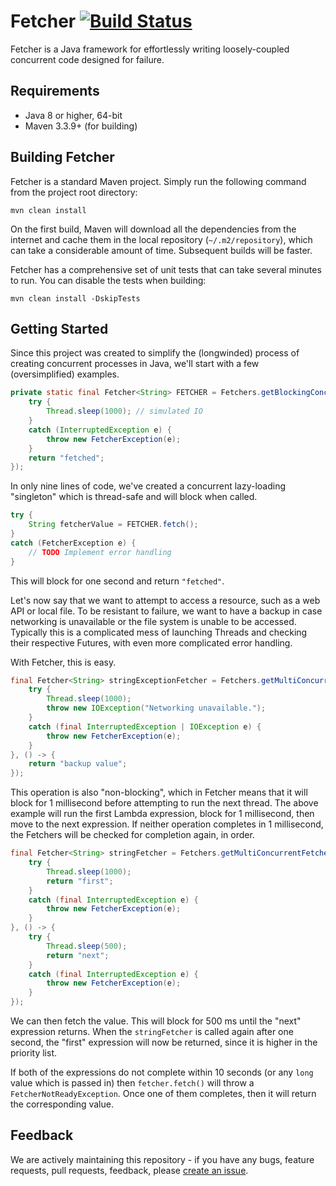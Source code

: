 # Fetcher [![Build Status](https://travis-ci.org/rentworthy/fetcher-framework.svg?branch=master)](https://travis-ci.org/rentworthy/fetcher-framework)

Fetcher is a Java framework for effortlessly writing loosely-coupled concurrent code designed for failure.

## Requirements

* Java 8 or higher, 64-bit
* Maven 3.3.9+ (for building)

## Building Fetcher

Fetcher is a standard Maven project. Simply run the following command from the project root directory:

    mvn clean install

On the first build, Maven will download all the dependencies from the internet and cache them in the local repository (`~/.m2/repository`), which can take a considerable amount of time. Subsequent builds will be faster.

Fetcher has a comprehensive set of unit tests that can take several minutes to run. You can disable the tests when building:

    mvn clean install -DskipTests

## Getting Started

Since this project was created to simplify the (longwinded) process of creating concurrent processes in Java, we'll start with a few (oversimplified) examples.

```java
private static final Fetcher<String> FETCHER = Fetchers.getBlockingConcurrentFetcher(() -> {    
    try {
        Thread.sleep(1000); // simulated IO
    }
    catch (InterruptedException e) {
        throw new FetcherException(e);
    }    
    return "fetched";    
});
```

In only nine lines of code, we've created a concurrent lazy-loading "singleton" which is thread-safe and will block when called.

```java
try {
    String fetcherValue = FETCHER.fetch();
}
catch (FetcherException e) {
    // TODO Implement error handling
}
```

This will block for one second and return `"fetched"`.

Let's now say that we want to attempt to access a resource, such as a web API or local file. To be resistant to failure, we want to have a backup in case networking is unavailable or the file system is unable to be accessed. Typically this is a complicated mess of launching Threads and checking their respective Futures, with even more complicated error handling.

With Fetcher, this is easy.

```java
final Fetcher<String> stringExceptionFetcher = Fetchers.getMultiConcurrentFetcher(() -> {
    try {
        Thread.sleep(1000);
        throw new IOException("Networking unavailable.");
    }
    catch (final InterruptedException | IOException e) {
        throw new FetcherException(e);
    }
}, () -> {
    return "backup value";
});
```

This operation is also "non-blocking", which in Fetcher means that it will block for 1 millisecond before attempting to run the next thread. The above example will run the first Lambda expression, block for 1 millisecond, then move to the next expression. If neither operation completes in 1 millisecond, the Fetchers will be checked for completion again, in order.

```java
final Fetcher<String> stringFetcher = Fetchers.getMultiConcurrentFetcher(() -> {
    try {
        Thread.sleep(1000);
        return "first";
    }
    catch (final InterruptedException e) {
        throw new FetcherException(e);
    }
}, () -> {
    try {
        Thread.sleep(500);
        return "next";
    }
    catch (final InterruptedException e) {
        throw new FetcherException(e);
    }
});
```

We can then fetch the value. This will block for 500 ms until the "next" expression returns. When the `stringFetcher` is called again after one second, the "first" expression will now be returned, since it is higher in the priority list.

If both of the expressions do not complete within 10 seconds (or any `long` value which is passed in) then `fetcher.fetch()` will throw a `FetcherNotReadyException`. Once one of them completes, then it will return the corresponding value.

## Feedback

We are actively maintaining this repository - if you have any bugs, feature requests, pull requests, feedback, please [create an issue](https://github.com/rentworthy/fetcher-framework/issues).